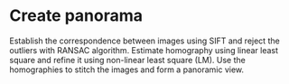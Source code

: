 # Create panorama
Establish the correspondence between images using SIFT and reject the outliers with
RANSAC algorithm. Estimate homography using linear least square and refine it using
non-linear least square (LM). Use the homographies to stitch the images and form a
panoramic view.